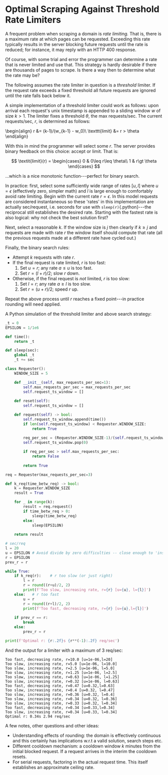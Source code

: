 # Optimal Scraping Against Threshold Rate Limiters

A frequent problem when scraping a domain is _rate limiting._ That is, there is a maximum
rate at which pages can be requested. Exceeding this rate typically results in the server
blocking future requests until the rate is reduced; for instance, it may reply with an HTTP 400 response.

Of course, with some trial and error the programmer can determine a rate that is never limited and use that.
This strategy is hardly desirable if there are thousands of pages to scrape. Is there a way then to determine
what the rate may be? 

The following assumes the rate limiter in question is a _threshold_ limiter. If the request rate exceeds
a fixed threshold all future requests are ignored until the rate falls back below it.

A simple implementation of a threshold limiter could work as follows: upon arrival each request's unix timestamp
is appended to a sliding window $w$ of size $k>1$. The limiter fixes a threshold $\theta$, the max requests/sec.
The current requests/sec, $r$, is determined as follows:

\begin{align}
r &= (k-1)/(w_{k-1} - w_0)\\
\texttt{limit} &= r > \theta
\end{align}

With this in mind the programmer will select some $r$. The server provides binary feedback on this choice:
accept or limit. That is:

$$
\textit{limit}(r) = \begin{cases}
    0 & 0\leq r\leq \theta\\
    1 & r\gt \theta
\end{cases}
$$

...which is a nice monotonic function---perfect for binary search. 

In practice: first, select some sufficiently wide range of rates $[u,l]$ where $u=\epsilon$ (effectively zero, simpler math) and $l$ is large enough
to comfortably avoid rate limiting. Begin with the current rate $r=\epsilon$. In this model requests are considered instantaneous so these 'rates'
in this implementation are actually sec/request, i.e. seconds for use with `sleep(r)`{.python}---the reciprocal still establishes the desired rate.
Starting with the fastest rate is also logical: why not check the best solution first?

Next, select a reasonable $k$. If the window size is $j$ then clearly if $k\geq j$ and requests are made with rate $r$ the window itself should compute that rate (all the previous requests made at a different rate have cycled out.)

Finally, the binary search rules:

- Attempt $k$ requests with rate $r$.
- If the final request is rate limited, $r$ is too fast:
    1. Set $u=r$; any rate $a\leq u$ is too fast.
    2. Set $r=(l+r)/2$; slow $r$ down.
- Otherwise, if the final request is _not_ limited, $r$ is too slow:
    1. Set $l=r$; any rate $a\geq l$ is too slow.
    2. Set $r=(u+r)/2$; speed $r$ up.

Repeat the above process until $r$ reaches a fixed point---in practice rounding will need applied.


A Python simulation of the threshold limiter and above search strategy:

```python
_t = 0
EPSILON = 1/1e6

def time():
    return _t

def sleep(sec):
    global _t
    _t += sec

class Requester():
    WINDOW_SIZE = 5

    def __init__(self, max_requests_per_sec=1):
        self.max_requests_per_sec = max_requests_per_sec
        self.request_ts_window = []
    
    def reset(self):
        self.request_ts_window = []

    def request(self) -> bool:
        self.request_ts_window.append(time())
        if len(self.request_ts_window) < Requester.WINDOW_SIZE:
            return True
        
        req_per_sec = (Requester.WINDOW_SIZE-1)/(self.request_ts_window[-1] - self.request_ts_window[0])
        self.request_ts_window.pop(0)

        if req_per_sec > self.max_requests_per_sec:
            return False
        
        return True

req = Requester(max_requests_per_sec=3)

def k_req(time_betw_req) -> bool:
    k = Requester.WINDOW_SIZE
    result = True

    for _ in range(k):
        result = req.request()
        if time_betw_req > 0:
            sleep(time_betw_req)
        else:
            sleep(EPSILON)
    
    return result

# sec/req
l = 20
u = EPSILON # Avoid divide by zero difficulties -- close enough to 'instantaneous' 
r = EPSILON
prev_r = r

while True:
    if k_req(r):    # r too slow (or just right)
        l = r
        r = round((r+u)/2, 2)
        print(f'Too slow, increasing rate, r={r} [u={u}, l={l}]')
    else:   # r too fast
        u = r
        r = round((r+l)/2, 2)
        print(f'Too fast, decreasing rate, r={r} [u={u},l={l}]')
    
    if prev_r == r:
        break
    else:
        prev_r = r

print(f'Optimal r: {r:.2f}s {r**(-1):.2f} req/sec')
```

And the output for a limiter with a maximum of 3 req/sec:

```
Too fast, decreasing rate, r=10.0 [u=1e-06,l=20]
Too slow, increasing rate, r=5.0 [u=1e-06, l=10.0]
Too slow, increasing rate, r=2.5 [u=1e-06, l=5.0]
Too slow, increasing rate, r=1.25 [u=1e-06, l=2.5]
Too slow, increasing rate, r=0.63 [u=1e-06, l=1.25]
Too slow, increasing rate, r=0.32 [u=1e-06, l=0.63]
Too fast, decreasing rate, r=0.47 [u=0.32,l=0.63]
Too slow, increasing rate, r=0.4 [u=0.32, l=0.47]
Too slow, increasing rate, r=0.36 [u=0.32, l=0.4]
Too slow, increasing rate, r=0.34 [u=0.32, l=0.36]
Too slow, increasing rate, r=0.33 [u=0.32, l=0.34]
Too fast, decreasing rate, r=0.34 [u=0.33,l=0.34]
Too slow, increasing rate, r=0.34 [u=0.33, l=0.34]
Optimal r: 0.34s 2.94 req/sec
```

A few notes, other questions and other ideas:

- Understanding effects of rounding: the domain is effectively continuous and this certainly has implications w.r.t a valid solution, search steps etc.
- Different cooldown mechanism: a cooldown window $k$ minutes from the initial blocked request. If a request arrives in the interim the cooldown resets.
- For serial requests, factoring in the actual request time. This itself establishes an approximate ceiling rate.